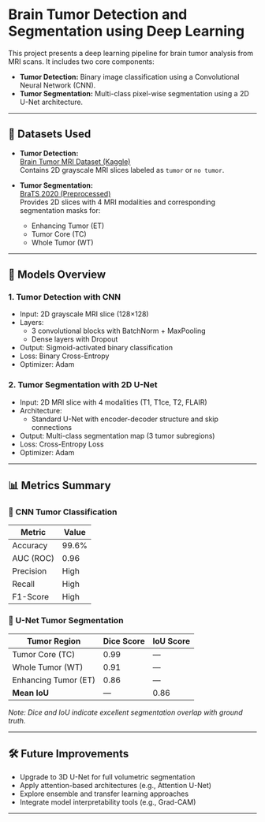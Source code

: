 # Brain Tumor Detection and Segmentation using Deep Learning

This project presents a deep learning pipeline for brain tumor analysis from MRI scans. It includes two core components:

- **Tumor Detection:** Binary image classification using a Convolutional Neural Network (CNN).
- **Tumor Segmentation:** Multi-class pixel-wise segmentation using a 2D U-Net architecture.

---
## 🧠 Datasets Used

- **Tumor Detection:**  
  [Brain Tumor MRI Dataset (Kaggle)](https://www.kaggle.com/datasets/masoudnickparvar/brain-tumor-mri-dataset)  
  Contains 2D grayscale MRI slices labeled as `tumor` or `no tumor`.

- **Tumor Segmentation:**  
  [BraTS 2020 (Preprocessed)](https://www.kaggle.com/datasets/awsaf49/brats2020-training-data/data)  
  Provides 2D slices with 4 MRI modalities and corresponding segmentation masks for:
  - Enhancing Tumor (ET)
  - Tumor Core (TC)
  - Whole Tumor (WT)

---

## 🚀 Models Overview

### 1. Tumor Detection with CNN

- Input: 2D grayscale MRI slice (128×128)
- Layers:
  - 3 convolutional blocks with BatchNorm + MaxPooling
  - Dense layers with Dropout
- Output: Sigmoid-activated binary classification
- Loss: Binary Cross-Entropy
- Optimizer: Adam

### 2. Tumor Segmentation with 2D U-Net

- Input: 2D MRI slice with 4 modalities (T1, T1ce, T2, FLAIR)
- Architecture:
  - Standard U-Net with encoder-decoder structure and skip connections
- Output: Multi-class segmentation map (3 tumor subregions)
- Loss: Cross-Entropy Loss
- Optimizer: Adam

---

## 📊 Metrics Summary

### 🔹 CNN Tumor Classification

| Metric       | Value   |
|--------------|---------|
| Accuracy     | 99.6%   |
| AUC (ROC)    | 0.96    |
| Precision    | High    |
| Recall       | High    |
| F1-Score     | High    |

### 🔹 U-Net Tumor Segmentation

| Tumor Region       | Dice Score | IoU Score |
|--------------------|------------|-----------|
| Tumor Core (TC)    | 0.99       | —         |
| Whole Tumor (WT)   | 0.91       | —         |
| Enhancing Tumor (ET)| 0.86      | —         |
| **Mean IoU**       | —          | 0.86      |

*Note: Dice and IoU indicate excellent segmentation overlap with ground truth.*

---

## 🛠️ Future Improvements

- Upgrade to 3D U-Net for full volumetric segmentation
- Apply attention-based architectures (e.g., Attention U-Net)
- Explore ensemble and transfer learning approaches
- Integrate model interpretability tools (e.g., Grad-CAM)

---
